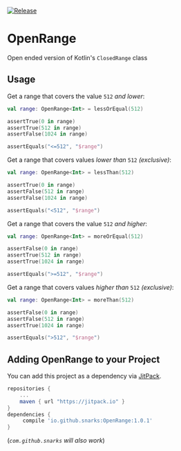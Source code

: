 [![Release](https://jitpack.io/v/snarks/OpenRange.svg)](https://jitpack.io/#snarks/OpenRange)

# OpenRange
Open ended version of Kotlin's `ClosedRange` class

## Usage

Get a range that covers the value `512` _and lower_:
```kotlin
val range: OpenRange<Int> = lessOrEqual(512)

assertTrue(0 in range)
assertTrue(512 in range)
assertFalse(1024 in range)

assertEquals("<=512", "$range")
```

Get a range that covers values _lower than_ `512` _(exclusive)_:
```kotlin
val range: OpenRange<Int> = lessThan(512)

assertTrue(0 in range)
assertFalse(512 in range)
assertFalse(1024 in range)

assertEquals("<512", "$range")
```

Get a range that covers the value `512` _and higher_:
```kotlin
val range: OpenRange<Int> = moreOrEqual(512)

assertFalse(0 in range)
assertTrue(512 in range)
assertTrue(1024 in range)

assertEquals(">=512", "$range")
```

Get a range that covers values _higher than_ `512` _(exclusive)_:
```kotlin
val range: OpenRange<Int> = moreThan(512)

assertFalse(0 in range)
assertFalse(512 in range)
assertTrue(1024 in range)

assertEquals(">512", "$range")
```

## Adding OpenRange to your Project
You can add this project as a dependency via [JitPack](https://jitpack.io/).

```gradle
repositories {
    ...
    maven { url "https://jitpack.io" }
}
dependencies {
     compile 'io.github.snarks:OpenRange:1.0.1'
}
```
(_`com.github.snarks` will also work_)
